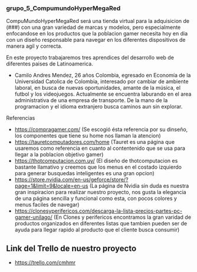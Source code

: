 ### grupo_5_CompumundoHyperMegaRed


CompuMundoHyperMegaRed será una tienda virtual para la adquisicion de (###) con una gran variedad de marcas y modelos, pero especialmente enfocandose en los productos que la poblacion gamer necesita hoy en dia con un diseño responsable para navegar en los diferentes dispositivos de manera agil y correcta. 

En este proyecto trabajaremos tres aprendices del desarrollo web de diferentes paises de Latinoamerica.

- Camilo Andres Mendez, 26 años Colombia, egresado en Economía de la Universidad Catolica de Colombia, interesado por cambiar de ambiente laboral, en busca de nuevas oportunidades, amante de la música, el futbol y los videojuegos. Actualmente se encuentra laburando en el area administrativa de una empresa de transporte. De la mano de la programacion y el idioma extranjero busca caminos aun sin explorar.  

Referencias
- https://compragamer.com/ (Se escogió ésta referencia por su dinseño, los componentes que tiene su home nos llaman la atencion)
- https://tauretcomputadores.com/home (Tauret es una página que usaremos como referencia en cuanto al contentenido que se usa para llegar a la poblacion objetivo gamer)
- https://thotcomputacion.com.uy/ (El diseño de thotcomputacion es bastante llamativo y creemos que los menus en el costado izquierdo para generar busquedas inteligentes es una gran opcion) 
- https://store.nvidia.com/en-us/geforce/store/?page=1&limit=9&locale=en-us (La página de Nvidia sin duda es nuestra gran inspiracion para realizar nuestro proyecto, nos gusta la elegancia de una página sencilla y funcional como esta, con pocos colores y menus faciles de navegar) 
- https://clonesyperifericos.com/descarga-la-lista-precios-partes-pc-gamer-unilago/ (En Clones y perifericos encontramos la gran varidad de productos organizados en diferentes listas que tambien pueden ser de ayuda para llegar rapido al producto que el cliente busca consumir) 

## Link del Trello de nuestro proyecto
- https://trello.com/cmhmr 
